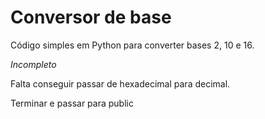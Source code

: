 # Conversor de base

Código simples em Python para converter bases 2, 10 e 16.

*Incompleto*

Falta conseguir passar de hexadecimal para decimal.

Terminar e passar para public
